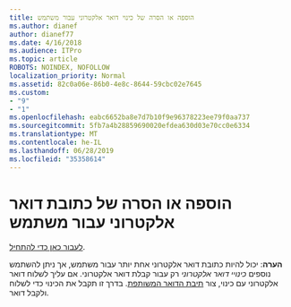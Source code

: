 ```yaml
---
title: הוספה או הסרה של כינוי דואר אלקטרוני עבור משתמש
ms.author: dianef
author: dianef77
ms.date: 4/16/2018
ms.audience: ITPro
ms.topic: article
ROBOTS: NOINDEX, NOFOLLOW
localization_priority: Normal
ms.assetid: 82c0a06e-86b0-4e8c-8644-59cbc02e7645
ms.custom:
- "9"
- "1"
ms.openlocfilehash: eabc6652ba8e7d7b10f9e96378223ee79f0aa737
ms.sourcegitcommit: 5fb7a4b28859690020efdea630d03e70cc0e6334
ms.translationtype: MT
ms.contentlocale: he-IL
ms.lasthandoff: 06/28/2019
ms.locfileid: "35358614"
---
```

# <a name="add-or-remove-an-email-address-for-a-user"></a>הוספה או הסרה של כתובת דואר אלקטרוני עבור משתמש

[לעבור כאן כדי להתחיל](https://portal.office.com/AdminPortal/Home#/AssistedGuide/addemailoptions).

 **הערה**: יכול להיות כתובת דואר אלקטרוני אחת יותר עבור משתמש, אך ניתן להשתמש נוספים *כינויי דואר אלקטרוני* רק עבור קבלת דואר אלקטרוני. אם עליך לשלוח דואר אלקטרוני עם כינוי, צור [תיבת הדואר המשותפת](https://support.office.com/article/871a246d-3acd-4bba-948e-5de8be0544c9). בדרך זו תקבל את הכינוי כדי לשלוח ולקבל דואר.
  